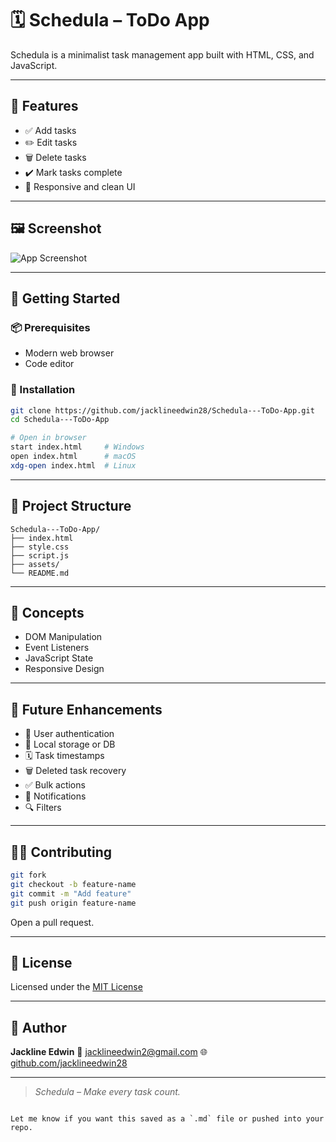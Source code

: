 # 🗓️ Schedula – ToDo App

Schedula is a minimalist task management app built with HTML, CSS, and JavaScript.

---

## 🌟 Features

- ✅ Add tasks  
- ✏️ Edit tasks  
- 🗑️ Delete tasks  
- ✔️ Mark tasks complete  
- 📱 Responsive and clean UI  

---

## 🖼️ Screenshot

![App Screenshot](./assets/screenshot.png)

---

## 🚀 Getting Started

### 📦 Prerequisites

- Modern web browser  
- Code editor  

### 🔧 Installation

```bash
git clone https://github.com/jacklineedwin28/Schedula---ToDo-App.git
cd Schedula---ToDo-App
````

```bash
# Open in browser
start index.html     # Windows
open index.html      # macOS
xdg-open index.html  # Linux
```

---

## 📁 Project Structure

```text
Schedula---ToDo-App/
├── index.html
├── style.css
├── script.js
├── assets/
└── README.md
```

---

## 🧠 Concepts

* DOM Manipulation
* Event Listeners
* JavaScript State
* Responsive Design

---

## 🌱 Future Enhancements

* 🔐 User authentication
* 💾 Local storage or DB
* 🗓️ Task timestamps
* 🗑️ Deleted task recovery
* ✅ Bulk actions
* 🔔 Notifications
* 🔍 Filters

---

## 🙋‍♀️ Contributing

```bash
git fork
git checkout -b feature-name
git commit -m "Add feature"
git push origin feature-name
```

Open a pull request.

---

## 📜 License

Licensed under the [MIT License](./LICENSE)

---

## 👤 Author

**Jackline Edwin**
📧 [jacklineedwin2@gmail.com](mailto:jacklineedwin2@gmail.com)
🌐 [github.com/jacklineedwin28](https://github.com/jacklineedwin28)

---

> *Schedula – Make every task count.*

```

Let me know if you want this saved as a `.md` file or pushed into your repo.
```
